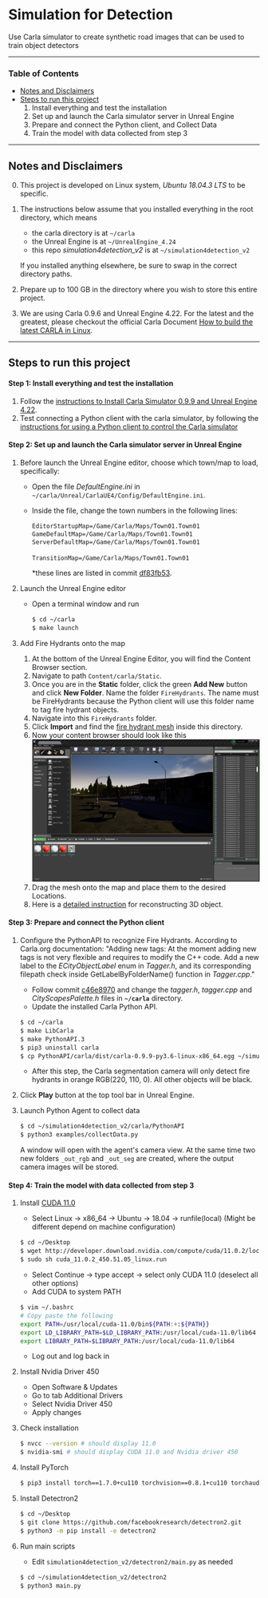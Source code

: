 # Simulation for Detection

Use Carla simulator to create synthetic road images that can be used to train object detectors

-------------------
### Table of Contents
- [Notes and Disclaimers](#notes_and_disclaimers)
- [Steps to run this project](#steps)
    1. Install everything and test the installation
    2. Set up and launch the Carla simulator server in Unreal Engine
    3. Prepare and connect the Python client, and Collect Data
    4. Train the model with data collected from step 3
---

<a name='notes_and_disclaimers'></a>

## Notes and Disclaimers
0. This project is developed on Linux system, *Ubuntu 18.04.3 LTS* to be specific.
1. The instructions below assume that you installed everything in the root directory, which means
    - the carla directory is at `~/carla`
    - the Unreal Engine is at `~/UnrealEngine_4.24`
    - this repo *simulation4detection_v2* is at `~/simulation4detection_v2`

    If you installed anything elsewhere, be sure to swap in the correct directory paths.
2. Prepare up to 100 GB in the directory where you wish to store this entire project. 
3. We are using Carla 0.9.6 and Unreal Engine 4.22. For the latest and the greatest, please checkout the official Carla Document [How to build the latest CARLA in Linux](https://carla.readthedocs.io/en/latest/how_to_build_on_linux/).

-------------------

<a name='steps'></a>

## Steps to run this project

#### Step 1: Install everything and test the installation
1. Follow the [instructions to Install Carla Simulator 0.9.9 and Unreal Engine 4.22](docs/installation.md).
2. Test connecting a Python client with the carla simulator, by following the [instructions for using a Python client to control the Carla simulator](docs/test_installation.md)

#### Step 2: Set up and launch the Carla simulator server in Unreal Engine
1. Before launch the Unreal Engine editor, choose which town/map to load, specifically:

    - Open the file *DefaultEngine.ini* in `~/carla/Unreal/CarlaUE4/Config/DefaultEngine.ini`. 
    
    - Inside the file, change the town numbers in the following lines:
        ```
        EditorStartupMap=/Game/Carla/Maps/Town01.Town01
        GameDefaultMap=/Game/Carla/Maps/Town01.Town01
        ServerDefaultMap=/Game/Carla/Maps/Town01.Town01

        TransitionMap=/Game/Carla/Maps/Town01.Town01
        ```
        *these lines are listed in commit [df83fb53](https://gitlab.com/cmertz/simulation4detection_v2/commit/df83fb534de2fd537f8ade9dd229e36302c58dcc).

2.  Launch the Unreal Engine editor
    - Open a terminal window and run
        ```bash
        $ cd ~/carla
        $ make launch
        ```

3. Add Fire Hydrants onto the map
    1. At the bottom of the Unreal Engine Editor, you will find the Content Browser section. 
    2. Navigate to path `Content/carla/Static`. 
    3. Once you are in the **Static** folder, click the green **Add New** button and click **New Folder**. Name the folder `FireHydrants`. The name must be FireHydrants because the Python client will use this folder name to tag fire hydrant objects.
    4. Navigate into this `FireHydrants` folder.
    5. Click **Import** and find the [fire hydrant mesh](fire_hydrant_mesh/white_head_red.obj) inside this directory.
    6. Now your content browser should look like this ![Content Browser](docs/imgs/content_browser.png)
    7. Drag the mesh onto the map and place them to the desired Locations.
    8. Here is a [detailed instruction](https://github.com/chrmertz/synth_train_data) for reconstructing 3D object.

#### Step 3: Prepare and connect the Python client
1.  Configure the PythonAPI to recognize Fire Hydrants. According to Carla.org documentation: "Adding new tags: At the moment adding new tags is not very flexible and requires to modify the C++ code. Add a new label to the *ECityObjectLabel* enum in *Tagger.h*, and its corresponding filepath check inside GetLabelByFolderName() function in *Tagger.cpp*."
    - Follow commit [c46e8970](https://gitlab.com/cmertz/simulation4detection_v2/commit/c46e89709e69e880ab195272e1bb4e2f245e605d) and change the *tagger.h*, *tagger.cpp* and *CityScapesPalette.h* files in **`~/carla`** directory. 
    - Update the installed Carla Python API.
    ```bash
    $ cd ~/carla
    $ make LibCarla
    $ make PythonAPI.3
    $ pip3 uninstall carla
    $ cp PythonAPI/carla/dist/carla-0.9.9-py3.6-linux-x86_64.egg ~/simulation4detection_v2/carla/PythonAPI/carla/dist/carla-0.9.9-py3-linux-x86_64.egg 
    ```
    - After this step, the Carla segmentation camera will only detect fire hydrants in orange RGB(220, 110, 0). All other objects will be black.

2. Click **Play** button at the top tool bar in Unreal Engine.
3. Launch Python Agent to collect data
    ```bash
    $ cd ~/simulation4detection_v2/carla/PythonAPI
    $ python3 examples/collectData.py
    ```
    A window will open with the agent's camera view. At the same time two new folders `_out_rgb` and `_out_seg` are created, where the output camera images will be stored.

#### Step 4: Train the model with data collected from step 3
1. Install [CUDA 11.0](https://developer.nvidia.com/cuda-11.0-download-archive)
    - Select Linux -> x86_64 -> Ubuntu -> 18.04 -> runfile(local) (Might be different depend on machine configuration)
    ```bash
    $ cd ~/Desktop
    $ wget http://developer.download.nvidia.com/compute/cuda/11.0.2/local_installers/cuda_11.0.2_450.51.05_linux.run
    $ sudo sh cuda_11.0.2_450.51.05_linux.run
    ```
    - Select Continue -> type accept -> select only CUDA 11.0 (deselect all other options)
    - Add CUDA to system PATH
    ```bash
    $ vim ~/.bashrc
    # Copy paste the following 
    export PATH=/usr/local/cuda-11.0/bin${PATH:+:${PATH}}
    export LD_LIBRARY_PATH=$LD_LIBRARY_PATH:/usr/local/cuda-11.0/lib64
    export LIBRARY_PATH=$LIBRARY_PATH:/usr/local/cuda-11.0/lib64
    ```
    - Log out and log back in

2. Install Nvidia Driver 450
    - Open Software & Updates
    - Go to tab Additional Drivers
    - Select Nvidia Driver 450
    - Apply changes

3. Check installation
    ```bash
    $ nvcc --version # should display 11.0
    $ nvidia-smi # should display CUDA 11.0 and Nvidia driver 450
    ```

4. Install PyTorch
    ```bash
    $ pip3 install torch==1.7.0+cu110 torchvision==0.8.1+cu110 torchaudio===0.7.0 -f https://download.pytorch.org/whl/torch_stable.html
    ```

5. Install Detectron2
    ```bash
    $ cd ~/Desktop
    $ git clone https://github.com/facebookresearch/detectron2.git
    $ python3 -m pip install -e detectron2
    ```

6. Run main scripts
    - Edit `simulation4detection_v2/detectron2/main.py` as needed 
    ```bash
    $ cd ~/simulation4detection_v2/detectron2
    $ python3 main.py
    ```
